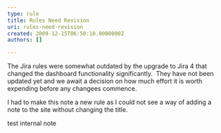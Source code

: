 ```yaml
---
type: rule
title: Rules Need Revision
uri: rules-need-revision
created: 2009-12-15T06:50:10.0000000Z
authors: []

---
```




<span class='intro'> The Jira rules were somewhat outdated by the upgrade to Jira 4 that changed the dashboard functionality significantly.&#160; They have not been updated yet and we await a decision on how much effort it is worth expending before any changees commence.&#160;<div>I had to make this note a new rule as I could not see a way of adding a note&#160;to the site without changing the title. 
</div> </span>

<p class="ssw15-rteElement-SSW-Only">​test internal note<br></p>


